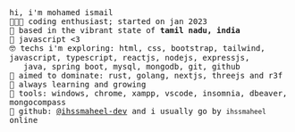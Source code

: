 <!-- README inspired by @unrealapex -->
<samp> hi, i'm mohamed ismail<br>
  👩🏼‍💻 coding enthusiast; started on jan 2023<br>
  🌁 based in the vibrant state of **tamil nadu, india**<br>
  💛 javascript <3 <br>
  🤓 techs i'm exploring: html, css, bootstrap, tailwind, javascript, typescript, reactjs, nodejs, expressjs, <br>
  &nbsp; &nbsp;java, spring boot, mysql, mongodb, git, github <br>
  🎯 aimed to dominate: rust, golang, nextjs, threejs and r3f <br>
  🌱 always learning and growing <br>
  🧰 tools: windows, chrome, xampp, vscode, insomnia, dbeaver, mongocompass<br>
  📡 github: [@ihssmaheel-dev](https://github.com/ihssmaheel-dev) and i usually go by `ihssmaheel` online<br>
</samp>

<!--
**ihssmaheel-dev/ihssmaheel-dev** is a ✨ _special_ ✨ repository because its `README.md` (this file) appears on your GitHub profile.

Here are some ideas to get you started:

- 🔭 I’m currently working on ...
- 🌱 I’m currently learning ...
- 👯 I’m looking to collaborate on ...
- 🤔 I’m looking for help with ...
- 💬 Ask me about ...
- 📫 How to reach me: ...
- 😄 Pronouns: ...
- ⚡ Fun fact: ...
-->
